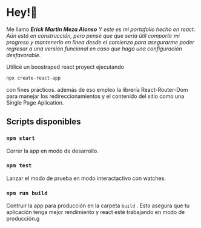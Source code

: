 # Hey!👋

Me llamo ***Erick Martin Meza Alonso** Y este es mi portafolio hecho en react.
Aún está en construcción, pero pensé que que sería útil comportir mi progreso y mantenerlo en línea desde el comienzo para asegurarme poder regresar a una versión funcional en caso que haga una configuración desfavorable.*

Utilicé un boostraped react proyect ejecutando

```bash
npx create-react-app
```

 con fines prácticos.
además de eso empleo la librería React-Router-Dom para manejar los redireccionamientos y el contenido del sitio como una Single Page Aplication.

## Scripts disponibles

### `npm start`

Correr la app en modo de desarrollo.

### `npm test`

Lanzar el modo de prueba en modo interactactivo con watches.

### `npm run build`

Contruir la app para producción en la carpeta `build` .
Esto asegura que tu aplicación tenga mejor rendimiento y react esté trabajando en modo de producción.g
